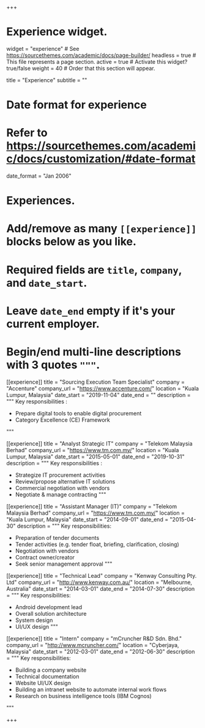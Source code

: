 +++
# Experience widget.
widget = "experience"  # See https://sourcethemes.com/academic/docs/page-builder/
headless = true  # This file represents a page section.
active = true  # Activate this widget? true/false
weight = 40  # Order that this section will appear.

title = "Experience"
subtitle = ""

# Date format for experience
#   Refer to https://sourcethemes.com/academic/docs/customization/#date-format
date_format = "Jan 2006"

# Experiences.
#   Add/remove as many `[[experience]]` blocks below as you like.
#   Required fields are `title`, `company`, and `date_start`.
#   Leave `date_end` empty if it's your current employer.
#   Begin/end multi-line descriptions with 3 quotes `"""`.
[[experience]]
  title = "Sourcing Execution Team Specialist"
  company = "Accenture"
  company_url = "https://www.accenture.com/"
  location = "Kuala Lumpur, Malaysia"
  date_start = "2019-11-04"
  date_end = ""
  description = """
  Key responsibilities :

  *	Prepare digital tools to enable digital procurement
  * Category Excellence (CE) Framework

  """

[[experience]]
  title = "Analyst Strategic IT"
  company = "Telekom Malaysia Berhad"
  company_url = "https://www.tm.com.my/"
  location = "Kuala Lumpur, Malaysia"
  date_start = "2015-05-01"
  date_end = "2019-10-31"
  description = """
  Key responsibilities :

  *	Strategize IT procurement activities
  *	Review/propose alternative IT solutions
  *	Commercial negotiation with vendors
  *	Negotiate & manage contracting
  """

[[experience]]
  title = "Assistant Manager (IT)"
  company = "Telekom Malaysia Berhad"
  company_url = "https://www.tm.com.my/"
  location = "Kuala Lumpur, Malaysia"
  date_start = "2014-09-01"
  date_end = "2015-04-30"
  description = """
  Key responsibilities:

  *	Preparation of tender documents
  *	Tender activities (e.g. tender float, briefing, clarification, closing)
  *	Negotiation with vendors
  *	Contract owner/creator
  *	Seek senior management approval
  """

[[experience]]
  title = "Technical Lead"
  company = "Kenway Consulting Pty. Ltd"
  company_url = "http://www.kenway.com.au/"
  location = "Melbourne, Australia"
  date_start = "2014-03-01"
  date_end = "2014-07-30"
  description = """
  Key responsibilities:

  * Android development lead
  * Overall solution architecture
  * System design
  * UI/UX design
  """

[[experience]]
  title = "Intern"
  company = "mCruncher R&D Sdn. Bhd."
  company_url = "http://www.mcruncher.com/"
  location = "Cyberjaya, Malaysia"
  date_start = "2012-03-01"
  date_end = "2012-06-30"
  description = """
  Key responsibilities:

  *	Building a company website
  * Technical documentation
  * Website UI/UX design
  * Building an intranet website to automate internal work flows
  * Research on business intelligence tools (IBM Cognos)

  """

+++

